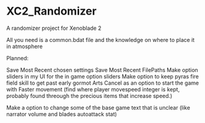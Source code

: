 # XC2_Randomizer
A randomizer project for Xenoblade 2

All you need is a common.bdat file and the knowledge on where to place it in atmosphere


 Planned:


 Save Most Recent chosen settings 
 Save Most Recent FilePaths
 Make option sliders in my UI for the in game option sliders
 Make option to keep pyras fire field skill to get past early gormot
 Arts Cancel as an option to start the game with
 Faster movement (find where player movespeed integer is kept, probably found threough the precious items that increase speed.)

 Make a option to change some of the base game text that is unclear (like narrator volume and blades autoattack stat)
